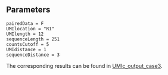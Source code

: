 ## Parameters

```
pairedData = F
UMIlocation = "R1"
UMIlength = 12
sequenceLength = 251
countsCutoff = 5
UMIdistance = 1
sequenceDistance = 3
```

The corresponding results can be found in [UMIc_output_case3](https://github.com/BiodataAnalysisGroup/UMIc/tree/master/outputs/UMIc_output_case3).